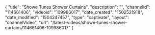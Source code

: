 {
    "title": "Showe Tunes Shower Curtains",
    "description": "",
    "channelid": "114661406",
    "videoid": "109986017",
    "date_created": "1502521918",
    "date_modified": "1504247457",
    "type": "captivate",
    "layout": "channelVideo",
    "url": "\/latest-videos\/showe-tunes-shower-curtains\/114661406-109986017"
}